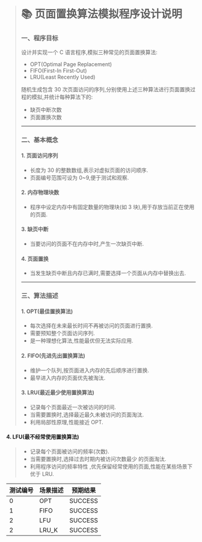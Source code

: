 
> # 📚 页面置换算法模拟程序设计说明
>
> ### 一、程序目标
>
> 设计并实现一个 C 语言程序,模拟三种常见的页面置换算法:
>
> - OPT(Optimal Page Replacement)
> - FIFO(First-In First-Out)
> - LRU(Least Recently Used)
>
> 随机生成包含 30 次页面访问的序列,分别使用上述三种算法进行页面置换过程的模拟,并统计每种算法下的:
>
> - 缺页中断次数
> - 页面置换次数
>
> ---
>
> ### 二、基本概念
>
> #### 1. 页面访问序列
>
> - 长度为 30 的整数数组,表示对虚拟页面的访问顺序.
> - 页面编号范围可设为 0~9,便于测试和观察.
>
> #### 2. 内存物理块数
>
> - 程序中设定内存中有固定数量的物理块(如 3 块),用于存放当前正在使用的页面.
>
> #### 3. 缺页中断
>
> - 当要访问的页面不在内存中时,产生一次缺页中断.
>
> #### 4. 页面置换
>
> - 当发生缺页中断且内存已满时,需要选择一个页面从内存中替换出去.
>
> ---
>
> ### 三、算法描述
>
> #### 1. OPT(最佳置换算法)
>
> - 每次选择在未来最长时间不再被访问的页面进行置换.
> - 需要预知整个页面访问序列.
> - 是一种理想化算法,性能最优但无法实际应用.
>
> #### 2. FIFO(先进先出置换算法)
>
> - 维护一个队列,按页面进入内存的先后顺序进行置换.
> - 最早进入内存的页面优先被淘汰.
>
> #### 3. LRU(最近最少使用置换算法)
>
> - 记录每个页面最近一次被访问的时间.
> - 当需要置换时,选择最近最久未被访问的页面淘汰.
> - 利用局部性原理,性能接近 OPT.

#### 4. LFU(最不经常使用置换算法)
>
> - 记录每个页面被访问的频率(次数).
> - 当需要置换时,选择过去时期内被访问次数最少 的页面淘汰.
> - 利用程序访问的频率特性 ,优先保留经常使用的页面,性能在某些场景下优于 LRU.


| 测试编号 | 场景描述 | 预期结果 |
| -------- | -------- | -------- |
| 0        | OPT      | SUCCESS  |
| 1        | FIFO     | SUCCESS  |
| 2        | LFU      | SUCCESS  |
| 2        | LRU_K    | SUCCESS  |
